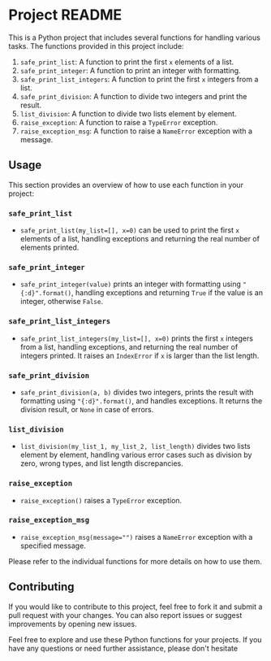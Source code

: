 # Project README

This is a Python project that includes several functions for handling various tasks. The functions provided in this project include:

1. `safe_print_list`: A function to print the first `x` elements of a list.
2. `safe_print_integer`: A function to print an integer with formatting.
3. `safe_print_list_integers`: A function to print the first `x` integers from a list.
4. `safe_print_division`: A function to divide two integers and print the result.
5. `list_division`: A function to divide two lists element by element.
6. `raise_exception`: A function to raise a `TypeError` exception.
7. `raise_exception_msg`: A function to raise a `NameError` exception with a message.

## Usage

This section provides an overview of how to use each function in your project:

### `safe_print_list`

- `safe_print_list(my_list=[], x=0)` can be used to print the first `x` elements of a list, handling exceptions and returning the real number of elements printed.

### `safe_print_integer`

- `safe_print_integer(value)` prints an integer with formatting using `"{:d}".format()`, handling exceptions and returning `True` if the value is an integer, otherwise `False`.

### `safe_print_list_integers`

- `safe_print_list_integers(my_list=[], x=0)` prints the first `x` integers from a list, handling exceptions, and returning the real number of integers printed. It raises an `IndexError` if `x` is larger than the list length.

### `safe_print_division`

- `safe_print_division(a, b)` divides two integers, prints the result with formatting using `"{:d}".format()`, and handles exceptions. It returns the division result, or `None` in case of errors.

### `list_division`

- `list_division(my_list_1, my_list_2, list_length)` divides two lists element by element, handling various error cases such as division by zero, wrong types, and list length discrepancies.

### `raise_exception`

- `raise_exception()` raises a `TypeError` exception.

### `raise_exception_msg`

- `raise_exception_msg(message="")` raises a `NameError` exception with a specified message.

Please refer to the individual functions for more details on how to use them.

## Contributing

If you would like to contribute to this project, feel free to fork it and submit a pull request with your changes. You can also report issues or suggest improvements by opening new issues.


Feel free to explore and use these Python functions for your projects. If you have any questions or need further assistance, please don't hesitate

